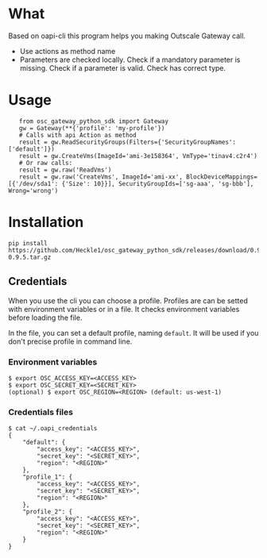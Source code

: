 # What
Based on oapi-cli this program helps you making Outscale Gateway call.
- Use actions as method name
- Parameters are checked locally. Check if a mandatory parameter is missing. Check if a parameter is valid. Check has correct type.


# Usage
       from osc_gateway_python_sdk import Gateway
       gw = Gateway(**{'profile': 'my-profile'})
       # Calls with api Action as method
       result = gw.ReadSecurityGroups(Filters={'SecurityGroupNames': ['default']})
       result = gw.CreateVms(ImageId='ami-3e158364', VmType='tinav4.c2r4')
       # Or raw calls:
       result = gw.raw('ReadVms')
       result = gw.raw('CreateVms', ImageId='ami-xx', BlockDeviceMappings=[{'/dev/sda1': {'Size': 10}}], SecurityGroupIds=['sg-aaa', 'sg-bbb'], Wrong='wrong')




# Installation
    pip install https://github.com/Heckle1/osc_gateway_python_sdk/releases/download/0.9.5/osc_gateway_python_sdk-0.9.5.tar.gz

## Credentials

When you use the cli you can choose a profile. Profiles are can be setted with environment variables or in a file.
It checks environment variables before loading the file.

In the file, you can set a default profile, naming `default`. It will be used if you don't precise profile in command line.

### Environment variables

    $ export OSC_ACCESS_KEY=<ACCESS_KEY>
    $ export OSC_SECRET_KEY=<SECRET_KEY>
    (optional) $ export OSC_REGION=<REGION> (default: us-west-1)

### Credentials files

    $ cat ~/.oapi_credentials
    {
        "default": {
            "access_key": "<ACCESS_KEY>",
            "secret_key": "<SECRET_KEY>",
            "region": "<REGION>"
        },
        "profile_1": {
            "access_key": "<ACCESS_KEY>",
            "secret_key": "<SECRET_KEY>",
            "region": "<REGION>"
        },
        "profile_2": {
            "access_key": "<ACCESS_KEY>",
            "secret_key": "<SECRET_KEY>",
            "region": "<REGION>"
        }
    }

